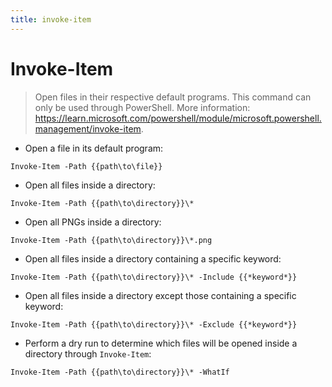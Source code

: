 ```yaml
---
title: invoke-item
---
```

# Invoke-Item

> Open files in their respective default programs.
> This command can only be used through PowerShell.
> More information: <https://learn.microsoft.com/powershell/module/microsoft.powershell.management/invoke-item>.

- Open a file in its default program:

`Invoke-Item -Path {{path\to\file}}`

- Open all files inside a directory:

`Invoke-Item -Path {{path\to\directory}}\*`

- Open all PNGs inside a directory:

`Invoke-Item -Path {{path\to\directory}}\*.png`

- Open all files inside a directory containing a specific keyword:

`Invoke-Item -Path {{path\to\directory}}\* -Include {{*keyword*}}`

- Open all files inside a directory except those containing a specific keyword:

`Invoke-Item -Path {{path\to\directory}}\* -Exclude {{*keyword*}}`

- Perform a dry run to determine which files will be opened inside a directory through `Invoke-Item`:

`Invoke-Item -Path {{path\to\directory}}\* -WhatIf`
